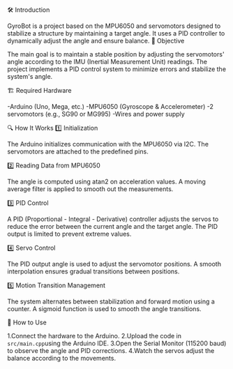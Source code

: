 🛠️ Introduction

GyroBot is a project based on the MPU6050 and servomotors designed to stabilize a structure by maintaining a target angle. It uses a PID controller to dynamically adjust the angle and ensure balance.
🎯 Objective

The main goal is to maintain a stable position by adjusting the servomotors' angle according to the IMU (Inertial Measurement Unit) readings. The project implements a PID control system to minimize errors and stabilize the system's angle.

🏗️ Required Hardware

-Arduino (Uno, Mega, etc.)
-MPU6050 (Gyroscope & Accelerometer)
-2 servomotors (e.g., SG90 or MG995)
-Wires and power supply

🔍 How It Works
1️⃣ Initialization

The Arduino initializes communication with the MPU6050 via I2C.
The servomotors are attached to the predefined pins.

2️⃣ Reading Data from MPU6050

 The angle is computed using atan2 on acceleration values.
A moving average filter is applied to smooth out the measurements.

3️⃣ PID Control

A PID (Proportional - Integral - Derivative) controller adjusts the servos to reduce the error between the current angle and the target angle.
The PID output is limited to prevent extreme values.

4️⃣ Servo Control

The PID output angle is used to adjust the servomotor positions.
A smooth interpolation ensures gradual transitions between positions.

5️⃣ Motion Transition Management

The system alternates between stabilization and forward motion using a counter.
A sigmoid function is used to smooth the angle transitions.

🚀 How to Use

1.Connect the hardware to the Arduino.
2.Upload the code in `src/main.cpp`using the Arduino IDE.
3.Open the Serial Monitor (115200 baud) to observe the angle and PID corrections.
4.Watch the servos adjust the balance according to the movements.
